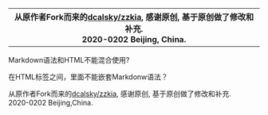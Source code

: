 <table boder='1'><th>
从原作者Fork而来的<a href="https://github.com/dcalsky/zzkia">dcalsky/zzkia</a>, 感谢原创, 基于原创做了修改和补充.<br>
2020-0202 Beijing,      China.
</th></table>
Markdown语法和HTML不能混合使用?  

在HTML标签之间，里面不能嵌套Markdonw语法？

从原作者Fork而来的[dcalsky/zzkia](https://github.com/dcalsky/zzkia), 感谢原创, 基于原创做了修改和补充.  
2020-0202 Beijing,China.

